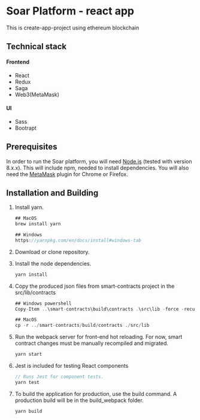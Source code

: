 # Soar Platform - react app

This is create-app-project using ethereum blockchain

## Technical stack

#### Frontend
- React
- Redux
- Saga
- Web3(MetaMask)

#### UI
- Sass
- Bootrapt

## Prerequisites
In order to run the Soar platform, you will need [Node.js](https://nodejs.org) (tested with version 8.x.x). This will include npm, needed to install dependencies. You will also need the [MetaMask](https://metamask.io/) plugin for Chrome or Firefox.

## Installation and Building

1. Install yarn.

    ```javascript
    ## MacOS
    brew install yarn

    ## Windows
    https://yarnpkg.com/en/docs/install#windows-tab
    ```

2. Download or clone repository.

3. Install the node dependencies.
    ```javascript
    yarn install
    ```

4. Copy the produced json files from smart-contracts project in the src/lib/contracts
    
    ```javascript
    ## Windows powershell
    Copy-Item ..\smart-contracts\build\contracts .\src\lib -force -recurse

    ## MacOS
    cp -r ../smart-contracts/build/contracts ./src/lib
    ```

5. Run the webpack server for front-end hot reloading. For now, smart contract changes must be manually recompiled and migrated.
    ```javascript
    yarn start
    ```

6. Jest is included for testing React components
    ```javascript
    // Runs Jest for component tests.
    yarn test
    ```

7. To build the application for production, use the build command. A production build will be in the build_webpack folder.
    ```javascript
    yarn build

